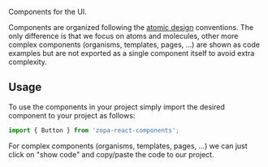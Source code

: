 Components for the UI.

Components are organized following the [atomic design](http://bradfrost.com/blog/post/atomic-web-design/) conventions.
The only difference is that we focus on atoms and molecules, other more complex components (organisms, templates, pages, ...) are
shown as code examples but are not exported as a single component itself to avoid extra complexity.

## Usage

To use the components in your project simply import the desired component to your project as follows:

```js static
import { Button } from 'zopa-react-components';
```

For complex components (organisms, templates, pages, ...) we can just click on "show code" and copy/paste the code to our project.
